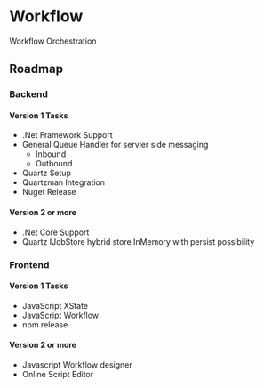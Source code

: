 # Workflow
Workflow Orchestration

## Roadmap

### Backend
#### Version 1 Tasks
* .Net Framework Support
* General Queue Handler for servier side messaging
  * Inbound
  * Outbound
* Quartz Setup
* Quartzman Integration
* Nuget Release

#### Version 2 or more
* .Net Core Support
* Quartz IJobStore hybrid store InMemory with persist possibility

### Frontend
#### Version 1 Tasks
* JavaScript XState
* JavaScript Workflow
* npm release

#### Version 2 or more
* Javascript Workflow designer
* Online Script Editor
